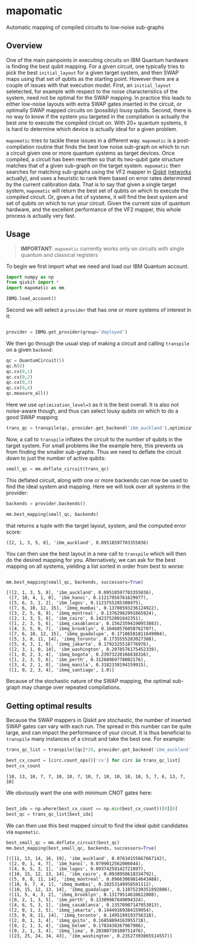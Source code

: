 # mapomatic

Automatic mapping of compiled circuits to low-noise sub-graphs

## Overview

One of the main painpoints in executing circuits on IBM Quantum hardware is finding the best qubit mapping.  For a given circuit, one typically tries to pick the best `initial_layout` for a given target system, and then SWAP maps using that set of qubits as the starting point.  However there are a couple of issues with that execution model.  First, an `initial_layout` seletected, for example with respect to the noise characteristics of the system, need not be optimal for the SWAP mapping.  In practice this leads to either low-noise layouts with extra SWAP gates inserted in the circuit, or optimally SWAP mapped circuits on (possibly) lousy qubits.  Second, there is no way to know if the system you targeted in the compilation is actually the best one to execute the compiled circuit on.  With 20+ quantum systems, it is hard to determine which device is actually ideal for a given problem.

`mapomatic` tries to tackle these issues in a different way. `mapomatic` is a post-compilation routine that finds the best low noise sub-graph on which to run a circuit given one or more quantum systems as target devices.  Once compiled, a circuit has been rewritten so that its two-qubit gate structure matches that of a given sub-graph on the target system.  `mapomatic` then searches for matching sub-graphs using the VF2 mapper in [Qiskit](https://github.com/Qiskit/qiskit-terra) ([retworkx](https://github.com/Qiskit/retworkx) actually), and uses a heuristic to rank them based on error rates determined by the current calibration data. That is to say that given a single target system, `mapomatic` will return the best set of qubits on which to execute the compiled circuit.  Or, given a list of systems, it will find the best system and set of qubits on which to run your circuit.  Given the current size of quantum hardware, and the excellent performance of the VF2 mapper, this whole process is actually very fast.


## Usage

> **IMPORTANT**: `mapomatic` currently works only on circuits with single quantum and classical registers

To begin we first import what we need and load our IBM Quantum account.

```python
import numpy as np
from qiskit import *
import mapomatic as mm

IBMQ.load_account()
```

Second we will select a `provider` that has one or more systems of interest in it:

```python

provider = IBMQ.get_provider(group='deployed')
```

We then go through the usual step of making a circuit and calling `transpile` on a given `backend`:

```python
qc = QuantumCircuit(5)
qc.h(0)
qc.cx(0,1)
qc.cx(0,2)
qc.cx(0,3)
qc.cx(0,4)
qc.measure_all()
```

Here we use `optimization_level=3` as it is the best overall.  It is also not noise-aware though, and thus can select lousy qubits on which to do a good SWAP mapping

```python
trans_qc = transpile(qc, provider.get_backend('ibm_auckland'),optimization_level=3)
```

Now, a call to `transpile` inflates the circuit to the number of qubits in the target system.  For small problems like the example here, this prevents us from finding the smaller sub-graphs.  Thus we need to deflate the circuit down to just the number of active qubits:

```python
small_qc = mm.deflate_circuit(trans_qc)
```

This deflated circuit, along with one or more backends can now be used to find the ideal system and mapping.  Here we will look over all systems in the provider:

```python
backends = provider.backends()

mm.best_mapping(small_qc, backends)
```

that returns a tuple with the target layout, system, and the computed error score:

```
([2, 1, 3, 5, 8], 'ibm_auckland', 0.09518597703355036)
```

You can then use the best layout in a new call to `transpile` which will then do the desired mapping for you.  Alternatively, we can ask for the best mapping on all systems, yielding a list sorted in order from best to worse:

```python

mm.best_mapping(small_qc, backends, successors=True)
```

```
[([2, 1, 3, 5, 8], 'ibm_auckland', 0.09518597703355036),
 ([7, 10, 4, 1, 0], 'ibm_hanoi', 0.11217956761629977),
 ([5, 6, 3, 1, 2], 'ibm_lagos', 0.1123755285308975),
 ([7, 6, 10, 12, 15], 'ibmq_mumbai', 0.13708593236124922),
 ([3, 2, 5, 8, 9], 'ibmq_montreal', 0.13762962991865924),
 ([2, 1, 3, 5, 8], 'ibm_cairo', 0.1423752001642351),
 ([1, 2, 3, 5, 6], 'ibmq_casablanca', 0.15623594190953083),
 ([4, 3, 5, 6, 7], 'ibmq_brooklyn', 0.16468576058762707),
 ([7, 6, 10, 12, 15], 'ibmq_guadalupe', 0.17186581811649904),
 ([5, 3, 8, 11, 14], 'ibmq_toronto', 0.1735555283027388),
 ([5, 4, 3, 1, 0], 'ibmq_jakarta', 0.1792325518776976),
 ([2, 3, 1, 0, 14], 'ibm_washington', 0.2078576175452339),
 ([1, 0, 2, 3, 4], 'ibmq_bogota', 0.23973220166838316),
 ([1, 2, 3, 5, 6], 'ibm_perth', 0.31268969778002176),
 ([3, 4, 2, 1, 0], 'ibmq_manila', 0.3182338194159915),
 ([1, 0, 2, 3, 4], 'ibmq_santiago', 1.0)]
```

Because of the stochastic nature of the SWAP mapping, the optimal sub-graph may change over repeated compilations.

## Getting optimal results

Because the SWAP mappers in Qiskit are stochastic, the number of inserted SWAP gates can vary with each run.  The spread in this number can be quite large, and can impact the performance of your circuit.  It is thus beneficial to `transpile` many instances of a circuit and take the best one.  For example:

```python
trans_qc_list = transpile([qc]*20, provider.get_backend('ibm_auckland'), optimization_level=3)

best_cx_count = [circ.count_ops()['cx'] for circ in trans_qc_list]
best_cx_count
```

```
[10, 13, 10, 7, 7, 10, 10, 7, 10, 7, 10, 10, 10, 10, 5, 7, 6, 13, 7, 10]
```

We obviously want the one with minimum CNOT gates here:

```python

best_idx = np.where(best_cx_count == np.min(best_cx_count))[0][0]
best_qc = trans_qc_list[best_idx] 
```

We can then use this best mapped circuit to find the ideal qubit candidates via `mapomatic`.

```python
best_small_qc = mm.deflate_circuit(best_qc)
mm.best_mapping(best_small_qc, backends, successors=True)
```

```
[([11, 13, 14, 16, 19], 'ibm_auckland', 0.07634155667667142),
 ([2, 0, 1, 4, 7], 'ibm_hanoi', 0.0799012562006044),
 ([4, 6, 5, 3, 1], 'ibm_lagos', 0.09374259142721897),
 ([10, 15, 12, 13, 14], 'ibm_cairo', 0.0938958618334792),
 ([5, 9, 8, 11, 14], 'ibmq_montreal', 0.09663069814643488),
 ([10, 6, 7, 4, 1], 'ibmq_mumbai', 0.10253149958591112),
 ([10, 15, 12, 13, 14], 'ibmq_guadalupe', 0.11075230351892806),
 ([11, 5, 4, 3, 2], 'ibmq_brooklyn', 0.13179514610612808),
 ([0, 2, 1, 3, 5], 'ibm_perth', 0.13309987649094324),
 ([4, 6, 5, 3, 1], 'ibmq_casablanca', 0.13570907147053013),
 ([2, 0, 1, 3, 5], 'ibmq_jakarta', 0.14449169384159954),
 ([5, 9, 8, 11, 14], 'ibmq_toronto', 0.1495199193756318),
 ([2, 0, 1, 3, 4], 'ibmq_quito', 0.16858894163955718),
 ([0, 2, 1, 3, 4], 'ibmq_belem', 0.1783430267967986),
 ([0, 2, 1, 3, 4], 'ibmq_lima', 0.20380730100751476),
 ([23, 25, 24, 34, 43], 'ibm_washington', 0.23527393065514557)]
```
